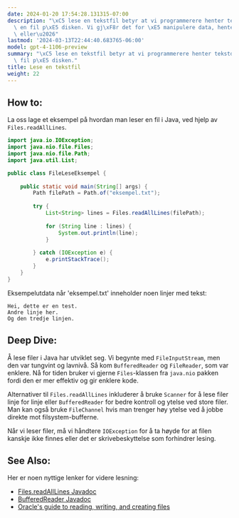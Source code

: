 ```yaml
---
date: 2024-01-20 17:54:28.131315-07:00
description: "\xC5 lese en tekstfil betyr at vi programmerere henter tekstdata fra\
  \ en fil p\xE5 disken. Vi gj\xF8r det for \xE5 manipulere data, hente innstillinger,\
  \ eller\u2026"
lastmod: '2024-03-13T22:44:40.683765-06:00'
model: gpt-4-1106-preview
summary: "\xC5 lese en tekstfil betyr at vi programmerere henter tekstdata fra en\
  \ fil p\xE5 disken."
title: Lese en tekstfil
weight: 22
---
```


## How to:
La oss lage et eksempel på hvordan man leser en fil i Java, ved hjelp av `Files.readAllLines`.

```java
import java.io.IOException;
import java.nio.file.Files;
import java.nio.file.Path;
import java.util.List;

public class FileLeseEksempel {
    
    public static void main(String[] args) {
        Path filePath = Path.of("eksempel.txt");
        
        try {
            List<String> lines = Files.readAllLines(filePath);
            
            for (String line : lines) {
                System.out.println(line);
            }
            
        } catch (IOException e) {
            e.printStackTrace();
        }
    }
}
```

Eksempelutdata når 'eksempel.txt' inneholder noen linjer med tekst:
```
Hei, dette er en test.
Andre linje her.
Og den tredje linjen.
```

## Deep Dive:
Å lese filer i Java har utviklet seg. Vi begynte med `FileInputStream`, men den var tungvint og lavnivå. Så kom `BufferedReader` og `FileReader`, som var enklere. Nå for tiden bruker vi gjerne `Files`-klassen fra `java.nio` pakken fordi den er mer effektiv og gir enklere kode.

Alternativer til `Files.readAllLines` inkluderer å bruke `Scanner` for å lese filer linje for linje eller `BufferedReader` for bedre kontroll og ytelse ved store filer. Man kan også bruke `FileChannel` hvis man trenger høy ytelse ved å jobbe direkte mot filsystem-bufferne.

Når vi leser filer, må vi håndtere `IOException` for å ta høyde for at filen kanskje ikke finnes eller det er skrivebeskyttelse som forhindrer lesing.

## See Also:
Her er noen nyttige lenker for videre lesning:
- [Files.readAllLines Javadoc](https://docs.oracle.com/en/java/javase/17/docs/api/java.base/java/nio/file/Files.html#readAllLines(java.nio.file.Path))
- [BufferedReader Javadoc](https://docs.oracle.com/en/java/javase/17/docs/api/java.base/java/io/BufferedReader.html)
- [Oracle's guide to reading, writing, and creating files](https://docs.oracle.com/javase/tutorial/essential/io/fileio.html)
